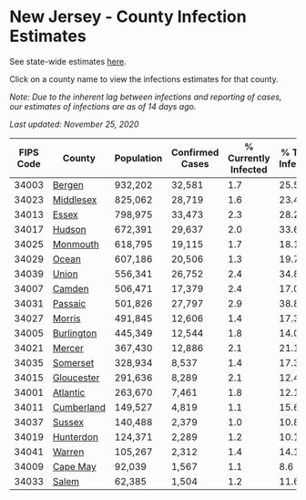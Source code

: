 # New Jersey - County Infection Estimates

See state-wide estimates [here](/infections/us-nj).

Click on a county name to view the infections estimates for that county.

*Note: Due to the inherent lag between infections and reporting of cases, our estimates of infections are as of 14 days ago.*

*Last updated: November 25, 2020*

|   FIPS Code |                   County |   Population |   Confirmed Cases |   % Currently Infected |   % Total Infected |
|-------------|--------------------------|--------------|-------------------|------------------------|--------------------|
|       34003 |         [Bergen](bergen) |      932,202 |            32,581 |                    1.7 |               25.5 |
|       34023 |   [Middlesex](middlesex) |      825,062 |            28,719 |                    1.6 |               23.4 |
|       34013 |           [Essex](essex) |      798,975 |            33,473 |                    2.3 |               28.2 |
|       34017 |         [Hudson](hudson) |      672,391 |            29,637 |                    2.0 |               33.6 |
|       34025 |     [Monmouth](monmouth) |      618,795 |            19,115 |                    1.7 |               18.1 |
|       34029 |           [Ocean](ocean) |      607,186 |            20,506 |                    1.3 |               19.7 |
|       34039 |           [Union](union) |      556,341 |            26,752 |                    2.4 |               34.8 |
|       34007 |         [Camden](camden) |      506,471 |            17,379 |                    2.4 |               17.0 |
|       34031 |       [Passaic](passaic) |      501,826 |            27,797 |                    2.9 |               38.8 |
|       34027 |         [Morris](morris) |      491,845 |            12,606 |                    1.4 |               17.3 |
|       34005 | [Burlington](burlington) |      445,349 |            12,544 |                    1.8 |               14.0 |
|       34021 |         [Mercer](mercer) |      367,430 |            12,886 |                    2.1 |               21.1 |
|       34035 |     [Somerset](somerset) |      328,934 |             8,537 |                    1.4 |               17.3 |
|       34015 | [Gloucester](gloucester) |      291,636 |             8,289 |                    2.1 |               12.4 |
|       34001 |     [Atlantic](atlantic) |      263,670 |             7,461 |                    1.8 |               12.1 |
|       34011 | [Cumberland](cumberland) |      149,527 |             4,819 |                    1.1 |               15.6 |
|       34037 |         [Sussex](sussex) |      140,488 |             2,379 |                    1.0 |               10.8 |
|       34019 |   [Hunterdon](hunterdon) |      124,371 |             2,289 |                    1.2 |               10.1 |
|       34041 |         [Warren](warren) |      105,267 |             2,312 |                    1.4 |               14.1 |
|       34009 |     [Cape May](cape-may) |       92,039 |             1,567 |                    1.1 |                8.6 |
|       34033 |           [Salem](salem) |       62,385 |             1,504 |                    1.2 |               11.6 |